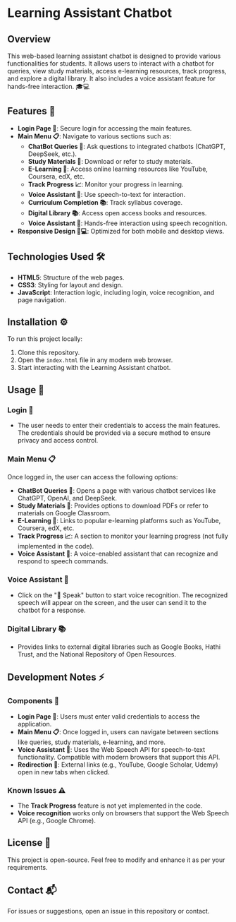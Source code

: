 # Learning Assistant Chatbot

## Overview
This web-based learning assistant chatbot is designed to provide various functionalities for students. It allows users to interact with a chatbot for queries, view study materials, access e-learning resources, track progress, and explore a digital library. It also includes a voice assistant feature for hands-free interaction. 🎓💻

## Features 🌟

- **Login Page 🔑**: Secure login for accessing the main features.
- **Main Menu 📋**: Navigate to various sections such as:
  - **ChatBot Queries 💬**: Ask questions to integrated chatbots (ChatGPT, DeepSeek, etc.).
  - **Study Materials 📑**: Download or refer to study materials.
  - **E-Learning 🎥**: Access online learning resources like YouTube, Coursera, edX, etc.
  - **Track Progress 📈**: Monitor your progress in learning.
  - **Voice Assistant 🎤**: Use speech-to-text for interaction.
  - **Curriculum Completion 📚**: Track syllabus coverage.
  - **Digital Library 📚**: Access open access books and resources.
  - **Voice Assistant 🎤**: Hands-free interaction using speech recognition.
- **Responsive Design 📱💻**: Optimized for both mobile and desktop views.

## Technologies Used 🛠️
- **HTML5**: Structure of the web pages.
- **CSS3**: Styling for layout and design.
- **JavaScript**: Interaction logic, including login, voice recognition, and page navigation.

## Installation ⚙️
To run this project locally:

1. Clone this repository.
2. Open the `index.html` file in any modern web browser.
3. Start interacting with the Learning Assistant chatbot.

## Usage 🚀

### Login 🔑
- The user needs to enter their credentials to access the main features. The credentials should be provided via a secure method to ensure privacy and access control.

### Main Menu 📋
Once logged in, the user can access the following options:

- **ChatBot Queries 💬**: Opens a page with various chatbot services like ChatGPT, OpenAI, and DeepSeek.
- **Study Materials 📑**: Provides options to download PDFs or refer to materials on Google Classroom.
- **E-Learning 🎥**: Links to popular e-learning platforms such as YouTube, Coursera, edX, etc.
- **Track Progress 📈**: A section to monitor your learning progress (not fully implemented in the code).
- **Voice Assistant 🎤**: A voice-enabled assistant that can recognize and respond to speech commands.

### Voice Assistant 🎤
- Click on the "🎤 Speak" button to start voice recognition. The recognized speech will appear on the screen, and the user can send it to the chatbot for a response.

### Digital Library 📚
- Provides links to external digital libraries such as Google Books, Hathi Trust, and the National Repository of Open Resources.

## Development Notes ⚡

### Components 🧩
- **Login Page 🔑**: Users must enter valid credentials to access the application. 
- **Main Menu 📋**: Once logged in, users can navigate between sections like queries, study materials, e-learning, and more.
- **Voice Assistant 🎤**: Uses the Web Speech API for speech-to-text functionality. Compatible with modern browsers that support this API.
- **Redirection 🔗**: External links (e.g., YouTube, Google Scholar, Udemy) open in new tabs when clicked.

### Known Issues ⚠️
- The **Track Progress** feature is not yet implemented in the code.
- **Voice recognition** works only on browsers that support the Web Speech API (e.g., Google Chrome).

## License 📝
This project is open-source. Feel free to modify and enhance it as per your requirements.

## Contact 📬
For issues or suggestions, open an issue in this repository or contact.
